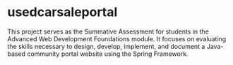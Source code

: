 # usedcarsaleportal
This project serves as the Summative Assessment for students in the Advanced Web Development Foundations module. It focuses on evaluating the skills necessary to design, develop, implement, and document a Java-based community portal website using the Spring Framework.

